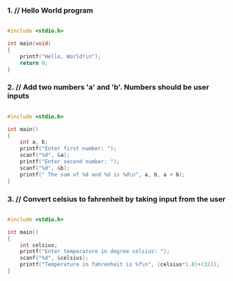 ### 1. // Hello World program
```c

#include <stdio.h>

int main(void)
{
    printf("Hello, World!\n");
    return 0;
}   
```

### 2. // Add two numbers 'a' and 'b'. Numbers should be user inputs
```c

#include <stdio.h>

int main()
{
    int a, b;
    printf("Enter first number: ");
    scanf("%d", &a);
    printf("Enter second number: ");
    scanf("%d", &b);
    printf(" The sum of %d and %d is %d\n", a, b, a + b);
}
```

### 3. // Convert celsius to fahrenheit by taking input from the user
```c

#include <stdio.h>

int main()
{
    int celsius;
    printf("Enter temperature in degree celsius: ");
    scanf("%d", &celsius);
    printf("Temperature in fahrenheit is %f\n", (celsius*1.8)+(32));
}


```

